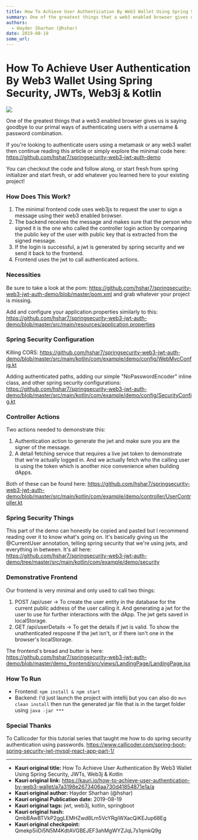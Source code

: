 ```yaml
---
title: How To Achieve User Authentication By Web3 Wallet Using Spring Security, JWTs, Web3j & Kotlin
summary: One of the greatest things that a web3 enabled browser gives us is saying goodbye to our primal ways of authenticating users with a username & password combination. If youre looking to authenticate users using a metamask or any web3 wallet then continue reading this article or simply explore the minimal code here- https-//github.com/hshar7/springsecurity-web3-jwt-auth-demo You can checkout the code and follow along, or start fresh from spring initializer and start fresh, or add whatever you lear
authors:
  - Hayder Sharhan (@hshar)
date: 2019-08-19
some_url: 
---
```


# How To Achieve User Authentication By Web3 Wallet Using Spring Security, JWTs, Web3j & Kotlin

![](https://ipfs.infura.io/ipfs/QmYk4fGCrdGiv98vzR6BfbCpiLZdaZd3QJy5Lfq73qpzXD)


One of the greatest things that a web3 enabled browser gives us is saying goodbye to our primal ways of authenticating users with a username & password combination. 

If you're looking to authenticate users using a metamask or any web3 wallet then continue reading this article or simply explore the minimal code here: https://github.com/hshar7/springsecurity-web3-jwt-auth-demo


You can checkout the code and follow along, or start fresh from spring initializer and start fresh, or add whatever you learned here to your existing project!

### How Does This Work?
1. The minimal frontend code uses web3js to request the user to sign a message using their web3 enabled browser.
2. The backend receives the message and makes sure that the person who signed it is the one who called the controller login action by comparing the public key of the user with public key that is extracted from the signed message.
3. If the login is successful, a jwt is generated by spring security and we send it back to the frontend.
4. Frontend uses the jwt to call authenticated actions.

### Necessities

Be sure to take a look at the pom: https://github.com/hshar7/springsecurity-web3-jwt-auth-demo/blob/master/pom.xml and grab whatever your project is missing.

Add and configure your application.properties similarly to this: https://github.com/hshar7/springsecurity-web3-jwt-auth-demo/blob/master/src/main/resources/application.properties

### Spring Security Configuration

Killing CORS: https://github.com/hshar7/springsecurity-web3-jwt-auth-demo/blob/master/src/main/kotlin/com/example/demo/config/WebMvcConfig.kt

Adding authenticated paths, adding our simple "NoPasswordEncoder" inline class, and other spring security configurations: https://github.com/hshar7/springsecurity-web3-jwt-auth-demo/blob/master/src/main/kotlin/com/example/demo/config/SecurityConfig.kt

### Controller Actions

Two actions needed to demonstrate this:
1. Authentication action to generate the jwt and make sure you are the signer of the message.
2. A detail fetching service that requires a live jwt token to demonstrate that we're actually logged in. And we actually fetch who the calling user is using the token which is another nice convenience when building dApps.

Both of these can be found here: https://github.com/hshar7/springsecurity-web3-jwt-auth-demo/blob/master/src/main/kotlin/com/example/demo/controller/UserController.kt

### Spring Security Things
This part of the demo can honestly be copied and pasted but I recommend reading over it to know what's going on. It's basically giving us the @CurrentUser annotation, telling spring security that we're using jwts, and everything in between. It's all here: https://github.com/hshar7/springsecurity-web3-jwt-auth-demo/tree/master/src/main/kotlin/com/example/demo/security

### Demonstrative Frontend
Our frontend is very minimal and only used to call two things:
1. POST /api/user -> To create the user entity in the database for the current public address of the user calling it. And generating a jwt for the user to use for further interactions with the dApp. The jwt gets saved in localStorage.
2. GET /api/userDetails -> To get the details if jwt is valid. To show the unathenticated resposne if the jwt isn't, or if there isn't one in the browser's localStorage.

The frontend's bread and butter is here: https://github.com/hshar7/springsecurity-web3-jwt-auth-demo/blob/master/demo_frontend/src/views/LandingPage/LandingPage.jsx

### How To Run
- Frontend: `npm install & npm start`
- Backend: I'd just launch the project with intellij but you can also do `mvn clean install` then run the generated jar file that is in the target folder using `java -jar ***`

### Special Thanks
To Callicoder for this tutorial series that taught me how to do spring security authentication using passwords. https://www.callicoder.com/spring-boot-spring-security-jwt-mysql-react-app-part-1/





---

- **Kauri original title:** How To Achieve User Authentication By Web3 Wallet Using Spring Security, JWTs, Web3j & Kotlin
- **Kauri original link:** https://kauri.io/how-to-achieve-user-authentication-by-web3-wallet/a7a3198e2673406aa730d41854871e1a/a
- **Kauri original author:** Hayder Sharhan (@hshar)
- **Kauri original Publication date:** 2019-08-19
- **Kauri original tags:** jwt, web3j, kotlin, springboot
- **Kauri original hash:** QmbBAwBTVkP2ggLEMHZwd8Lm5VcYRgiWXacQiKEJup68Eg
- **Kauri original checkpoint:** Qmekp5iiDi5N5M4KdtAVGBEJEF3ahMgWYZJqL7s1qmkQ9g



